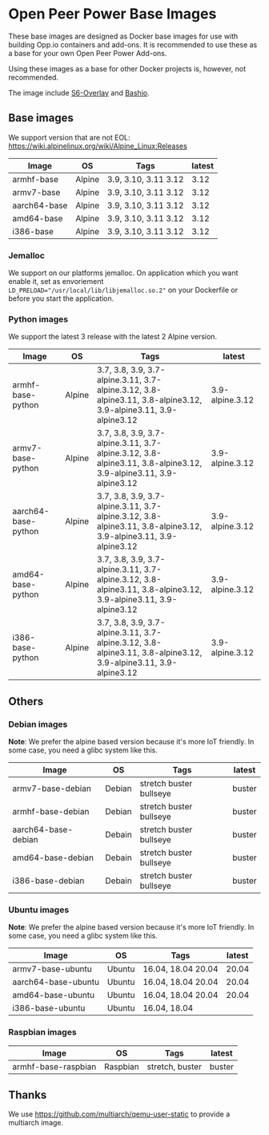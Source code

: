 # Open Peer Power Base Images

These base images are designed as Docker base images for use with building Opp.io containers and add-ons.
It is recommended to use these as a base for your own Open Peer Power Add-ons. 

Using these images as a base for other Docker projects is, however, not recommended.

The image include [S6-Overlay](https://github.com/just-containers/s6-overlay) and [Bashio](https://github.com/openpeerpower/bashio).

## Base images

We support version that are not EOL: https://wiki.alpinelinux.org/wiki/Alpine_Linux:Releases

| Image | OS | Tags | latest |
|-------|----|------|--------|
| armhf-base | Alpine | 3.9, 3.10, 3.11 3.12 | 3.12 |
| armv7-base | Alpine | 3.9, 3.10, 3.11 3.12 | 3.12 |
| aarch64-base | Alpine | 3.9, 3.10, 3.11 3.12 | 3.12 |
| amd64-base | Alpine | 3.9, 3.10, 3.11 3.12 | 3.12 |
| i386-base | Alpine | 3.9, 3.10, 3.11 3.12 | 3.12 |

### Jemalloc

We support on our platforms jemalloc. On application which you want enable it, set as envoriement `LD_PRELOAD="/usr/local/lib/libjemalloc.so.2"` on your Dockerfile or before you start the application.

### Python images

We support the latest 3 release with the latest 2 Alpine version.

| Image | OS | Tags | latest |
|-------|----|------|--------|
| armhf-base-python | Alpine | 3.7, 3.8, 3.9, 3.7-alpine.3.11, 3.7-alpine.3.12, 3.8-alpine3.11, 3.8-alpine3.12, 3.9-alpine3.11, 3.9-alpine3.12 | 3.9-alpine.3.12 |
| armv7-base-python | Alpine | 3.7, 3.8, 3.9, 3.7-alpine.3.11, 3.7-alpine.3.12, 3.8-alpine3.11, 3.8-alpine3.12, 3.9-alpine3.11, 3.9-alpine3.12 | 3.9-alpine.3.12 |
| aarch64-base-python | Alpine | 3.7, 3.8, 3.9, 3.7-alpine.3.11, 3.7-alpine.3.12, 3.8-alpine3.11, 3.8-alpine3.12, 3.9-alpine3.11, 3.9-alpine3.12 | 3.9-alpine.3.12 |
| amd64-base-python | Alpine | 3.7, 3.8, 3.9, 3.7-alpine.3.11, 3.7-alpine.3.12, 3.8-alpine3.11, 3.8-alpine3.12, 3.9-alpine3.11, 3.9-alpine3.12 | 3.9-alpine.3.12 |
| i386-base-python | Alpine | 3.7, 3.8, 3.9, 3.7-alpine.3.11, 3.7-alpine.3.12, 3.8-alpine3.11, 3.8-alpine3.12, 3.9-alpine3.11, 3.9-alpine3.12 | 3.9-alpine.3.12 |

## Others

### Debian images

**Note**: We prefer the alpine based version because it's more IoT friendly. In some case, you need a glibc system like this.

| Image | OS | Tags | latest |
|-------|----|------|--------|
| armv7-base-debian | Debian | stretch buster bullseye | buster |
| armhf-base-debian | Debian | stretch buster bullseye | buster |
| aarch64-base-debian | Debain | stretch buster bullseye | buster |
| amd64-base-debian | Debain | stretch buster bullseye | buster |
| i386-base-debian | Debain | stretch buster bullseye | buster |

### Ubuntu images

**Note**: We prefer the alpine based version because it's more IoT friendly. In some case, you need a glibc system like this.

| Image | OS | Tags | latest |
|-------|----|------|--------|
| armv7-base-ubuntu | Ubuntu | 16.04, 18.04 20.04 | 20.04 |
| aarch64-base-ubuntu | Ubuntu | 16.04, 18.04 20.04 | 20.04 |
| amd64-base-ubuntu | Ubuntu | 16.04, 18.04 20.04 | 20.04 |
| i386-base-ubuntu | Ubuntu | 16.04, 18.04 | |

### Raspbian images

| Image | OS | Tags | latest |
|-------|----|------|--------|
| armhf-base-raspbian | Raspbian | stretch, buster | buster |

## Thanks

We use https://github.com/multiarch/qemu-user-static to provide a multiarch image. 
